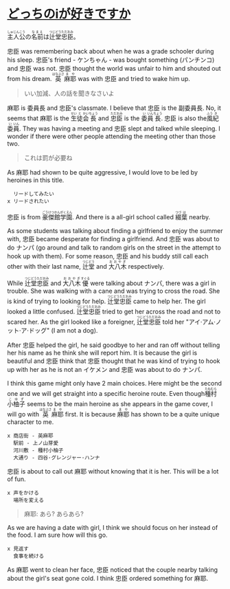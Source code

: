 # [どっちのiが好きですか](http://www.hook-net.jp/isuki)

<ruby>主人公<rt>しゅじんこう</rt>の<rt></rt>名前<rt>なまえ</rt>は<rt></rt>辻堂<rt>つじどう</rt>忠臣<rt>ただおみ</rt>。</ruby>

忠臣 was remembering back about when he was a grade schooler during his sleep. 忠臣's friend - ケンちゃん - was bought something (パンチンコ) and 忠臣 was not. 忠臣 thought the world was unfair to him and shouted out from his dream. <ruby>英<rt>はなぶさ</rt>麻耶<rt>まや</rt></ruby> was with 忠臣 and tried to wake him up.

> いい加減、人の話を聞きなさいよ

麻耶 is 委員長 and 忠臣's classmate. I believe that 忠臣 is the 副委員長. No, it seems that 麻耶 is the <ruby>生<rt>せい</rt>徒<rt>と</rt>会<rt>かい</rt>長<rt>ちょう</rt></ruby> and <ruby>忠臣<rt>ただおみ</rt></ruby> is the <ruby>委<rt>い</rt>員<rt>いん</rt>長<rt>ちょう</rt></ruby>. 忠臣 is also the <ruby>風<rt>ふう</rt>紀<rt>き</rt>委<rt>い</rt>員<rt>いん</rt></ruby>. They was having a meeting and 忠臣 slept and talked while sleeping. I wonder if there were other people attending the meeting other than those two.

> これは罰が必要ね

As 麻耶 had shown to be quite aggressive, I would love to be led by heroines in this title.

```
  リードしてみたい
x リードされたい
```

忠臣 is from <ruby>豪<rt>ごう</rt>傑<rt>けつ</rt>館<rt>かん</rt>学<rt>がく</rt>園<rt>えん</rt></ruby>. And there is a all-girl school called <ruby>綴<rt>つづ</rt>葉<rt>は</rt></ruby> nearby.

As some students was talking about finding a girlfriend to enjoy the summer with, 忠臣 became desperate for finding a girlfriend. And 忠臣 was about to do ナンパ (go around and talk to random girls on the street in the attempt to hook up with them). For some reason, 忠臣 and his buddy still call each other with their last name, <ruby>辻堂<rt>つじどう</rt></ruby> and <ruby>大八木<rt>おおやぎ</rt></ruby> respectively.

While <ruby>辻堂<rt>つじどう</rt>忠臣<rt>ただおみ</rt></ruby> and <ruby>大八木<rt>おおやぎ</rt>優<rt>すぐる</rt></ruby> were talking about ナンパ, there was a girl in trouble. She was walking with a cane and was trying to cross the road. She is kind of trying to looking for help. <ruby>辻堂<rt>つじどう</rt>忠臣<rt>ただおみ</rt></ruby> came to help her. The girl looked a little confused. <ruby>辻堂<rt>つじどう</rt>忠臣<rt>ただおみ</rt></ruby> tried to get her across the road and not to scared her. As the girl looked like a foreigner, <ruby>辻堂<rt>つじどう</rt>忠臣<rt>ただおみ</rt></ruby> told her "アイ·アム·ノット·ア·ドッグ" (I am not a dog).

After 忠臣 helped the girl, he said goodbye to her and ran off without telling her his name as he think she will report him. It is because the girl is beautiful and 忠臣 think that 忠臣 thought that he was kind of trying to hook up with her as he is not an イケメン and 忠臣 was about to do ナンパ.

I think this game might only have 2 main choices. Here might be the second one and we will get straight into a specific heroine route. Even though <ruby>種村<rt>たねむら</rt>小柚子<rt>こゆず</rt></ruby> seems to be the main heroine as she appears in the game cover, I will go with <ruby>英<rt>はなぶさ</rt>麻耶<rt>まや</rt></ruby> first. It is because <ruby>麻耶<rt>まや</rt></ruby> has shown to be a quite unique character to me.

```
x 商店街 - 英麻耶
  駅前 - 上ノ山芽愛
  河川敷 - 種村小柚子
  大通り - 四谷·グレンジャー·ハンナ
```

忠臣 is about to call out 麻耶 without knowing that it is her. This will be a lot of fun.

```
x 声をかける
  場所を変える
```

> 麻耶: あら? あらあら?

As we are having a date with girl, I think we should focus on her instead of the food. I am sure how will this go.

```
x 見返す
  食事を続ける
```

As 麻耶 went to clean her face, 忠臣 noticed that the couple nearby talking about the girl's seat gone cold. I think 忠臣 ordered something for 麻耶.
